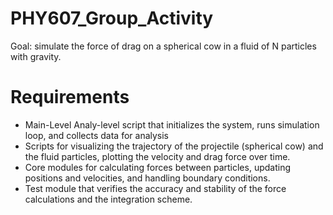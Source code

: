 # PHY607_Group_Activity

Goal: simulate the force of drag on a spherical cow in a fluid of N particles with gravity. 

# Requirements

- Main-Level Analy-level script that initializes the system, runs simulation loop, and collects data for analysis
- Scripts for visualizing the trajectory of the projectile (spherical cow) and the fluid particles, plotting the velocity and drag force over time.
- Core modules for calculating forces between particles, updating positions and velocities, and handling boundary conditions.
- Test module that verifies the accuracy and stability of the force calculations and the integration scheme. 
